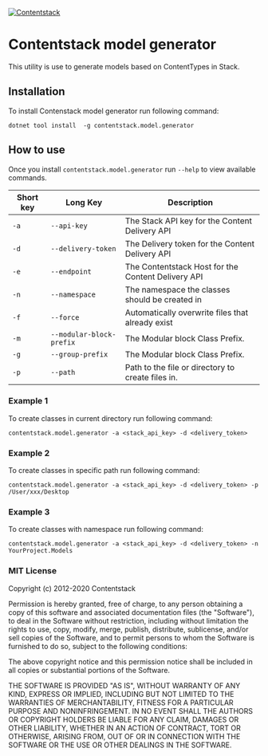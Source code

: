 [![Contentstack](https://www.contentstack.com/docs/static/images/contentstack.png)](https://www.contentstack.com/)

# Contentstack model generator
This utility is use to generate models based on ContentTypes in Stack.

## Installation
To install Contenstack model generator run following command:
```
dotnet tool install  -g contentstack.model.generator
```

## How to use
Once you install ```contentstack.model.generator```  run ```--help``` to view available commands.

| Short key | Long Key | Description |
| -- | -- | -- |
| `-a` | `--api-key` | The Stack API key for the Content Delivery API |
| `-d` | `--delivery-token` | The Delivery token for the Content Delivery API |
| `-e` | `--endpoint` | The Contentstack Host for the Content Delivery API |
| `-n` | `--namespace` | The namespace the classes should be created in |
| `-f` | `--force` | Automatically overwrite files that already exist |
| `-m` | `--modular-block-prefix` | The Modular block Class Prefix. |
| `-g` | `--group-prefix` | The Modular block Class Prefix. |
| `-p` | `--path` | Path to the file or directory to create files in. |

### Example 1
To create classes in current directory run following command:
```
contentstack.model.generator -a <stack_api_key> -d <delivery_token>
```

### Example 2
To create classes in specific path run following command:
```
contentstack.model.generator -a <stack_api_key> -d <delivery_token> -p /User/xxx/Desktop
```

### Example 3
To create classes with namespace run following command:
```
contentstack.model.generator -a <stack_api_key> -d <delivery_token> -n YourProject.Models
```

### MIT License

Copyright (c) 2012-2020 Contentstack

Permission is hereby granted, free of charge, to any person obtaining a copy
of this software and associated documentation files (the "Software"), to deal
in the Software without restriction, including without limitation the rights
to use, copy, modify, merge, publish, distribute, sublicense, and/or sell
copies of the Software, and to permit persons to whom the Software is
furnished to do so, subject to the following conditions:

The above copyright notice and this permission notice shall be included in all
copies or substantial portions of the Software.

THE SOFTWARE IS PROVIDED "AS IS", WITHOUT WARRANTY OF ANY KIND, EXPRESS OR
IMPLIED, INCLUDING BUT NOT LIMITED TO THE WARRANTIES OF MERCHANTABILITY,
FITNESS FOR A PARTICULAR PURPOSE AND NONINFRINGEMENT. IN NO EVENT SHALL THE
AUTHORS OR COPYRIGHT HOLDERS BE LIABLE FOR ANY CLAIM, DAMAGES OR OTHER
LIABILITY, WHETHER IN AN ACTION OF CONTRACT, TORT OR OTHERWISE, ARISING FROM,
OUT OF OR IN CONNECTION WITH THE SOFTWARE OR THE USE OR OTHER DEALINGS IN THE
SOFTWARE.

